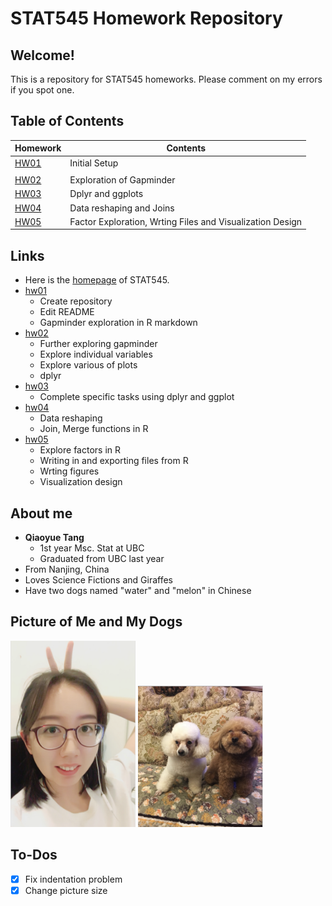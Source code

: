 # STAT545 Homework Repository

## Welcome!

This is a repository for STAT545 homeworks. Please comment on my errors if you spot one.

## Table of Contents

| Homework               | Contents                                                 |
| ---------------------- | -------------------------------------------------------- |
| [HW01](https://github.com/qiaoyuet/STAT545-hw-Tang-Qiaoyue/tree/master/hw01)  | Initial Setup        
                                       |
| [HW02](https://github.com/qiaoyuet/STAT545-hw-Tang-Qiaoyue/tree/master/hw02)  | Exploration of Gapminder                              |
| [HW03](https://github.com/qiaoyuet/STAT545-hw-Tang-Qiaoyue/tree/master/hw03)  | Dplyr and ggplots                                            |
| [HW04](https://github.com/qiaoyuet/STAT545-hw-Tang-Qiaoyue/tree/master/hw04)  | Data reshaping and Joins                                  |
| [HW05](https://github.com/qiaoyuet/STAT545-hw-Tang-Qiaoyue/tree/master/hw05)  | Factor Exploration, Wrting Files and Visualization Design  |

## Links

- Here is the [homepage](http://stat545.com) of STAT545.
- [hw01](https://github.com/qiaoyuet/STAT545-hw-Tang-Qiaoyue/tree/master/hw01)
    + Create repository
    + Edit README
    + Gapminder exploration in R markdown
- [hw02](https://github.com/qiaoyuet/STAT545-hw-Tang-Qiaoyue/tree/master/hw02)
    + Further exploring gapminder
    + Explore individual variables
    + Explore various of plots
    + dplyr
- [hw03](https://github.com/qiaoyuet/STAT545-hw-Tang-Qiaoyue/tree/master/hw03)
    + Complete specific tasks using dplyr and ggplot
- [hw04](https://github.com/qiaoyuet/STAT545-hw-Tang-Qiaoyue/tree/master/hw04)
    + Data reshaping
    + Join, Merge functions in R
- [hw05](https://github.com/qiaoyuet/STAT545-hw-Tang-Qiaoyue/tree/master/hw05)
    + Explore factors in R
    + Writing in and exporting files from R
    + Wrting figures
    + Visualization design

## About me

- **Qiaoyue Tang**
    - 1st year Msc. Stat at UBC
    - Graduated from UBC last year
- From Nanjing, China
- Loves Science Fictions and Giraffes
- Have two dogs named "water" and "melon" in Chinese

## Picture of Me and My Dogs

<img src="me.png" width="200">
<img src="watermelon.png" width="200">


## To-Dos

- [x] Fix indentation problem
- [x] Change picture size